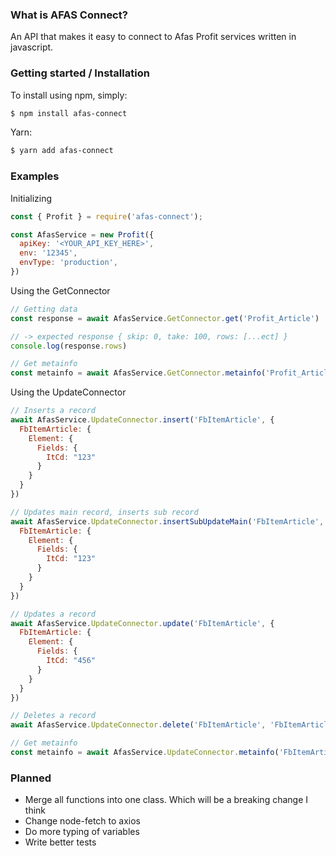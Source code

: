 ### What is AFAS Connect?
An API that makes it easy to connect to Afas Profit services written in javascript.

### Getting started / Installation

To install using npm, simply:
```bash
$ npm install afas-connect
```
Yarn:
```bash
$ yarn add afas-connect
```

### Examples

Initializing
```js
const { Profit } = require('afas-connect');

const AfasService = new Profit({
  apiKey: '<YOUR_API_KEY_HERE>',
  env: '12345',
  envType: 'production',
})
```

Using the GetConnector
```js
// Getting data
const response = await AfasService.GetConnector.get('Profit_Article')

// -> expected response { skip: 0, take: 100, rows: [...ect] }
console.log(response.rows)

// Get metainfo
const metainfo = await AfasService.GetConnector.metainfo('Profit_Article')
```

Using the UpdateConnector
```js
// Inserts a record
await AfasService.UpdateConnector.insert('FbItemArticle', {
  FbItemArticle: {
    Element: {
      Fields: {
        ItCd: "123"
      }
    }
  }
})

// Updates main record, inserts sub record
await AfasService.UpdateConnector.insertSubUpdateMain('FbItemArticle', 'FbArticleCustom', {
  FbItemArticle: {
    Element: {
      Fields: {
        ItCd: "123"
      }
    }
  }
})

// Updates a record
await AfasService.UpdateConnector.update('FbItemArticle', {
  FbItemArticle: {
    Element: {
      Fields: {
        ItCd: "456"
      }
    }
  }
})

// Deletes a record
await AfasService.UpdateConnector.delete('FbItemArticle', 'FbItemArticle/FbItemArticle/ItCd/123')

// Get metainfo
const metainfo = await AfasService.UpdateConnector.metainfo('FbItemArticle')
```

### Planned
- Merge all functions into one class. Which will be a breaking change I think
- Change node-fetch to axios
- Do more typing of variables
- Write better tests